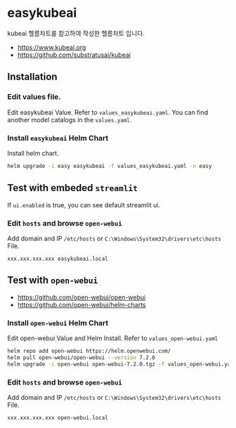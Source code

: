 
# easykubeai

kubeai 헬름차트를 참고하여 작성한 헬름차트 입니다.
* https://www.kubeai.org
* https://github.com/substratusai/kubeai



## Installation

### Edit values file.
Edit easykubeai Value. Refer to `values_easykubeai.yaml`.
You can find another model catalogs in the `values.yaml`. 

### Install `easykubeai` Helm Chart
Install helm chart.
```sh
helm upgrade -i easy easykubeai -f values_easykubeai.yaml -n easy
```

## Test with embeded `streamlit`
If `ui.enabled` is true, you can see default streamlit ui.
### Edit `hosts` and browse `open-webui`
Add domain and IP `/etc/hosts` or `C:\Windows\System32\drivers\etc\hosts` File.
```
xxx.xxx.xxx.xxx easykubeai.local
```

## Test with `open-webui`
* https://github.com/open-webui/open-webui
* https://github.com/open-webui/helm-charts 

### Install `open-webui` Helm Chart 
Edit open-webui Value and Helm Install. Refer to `values_open-webui.yaml`
```sh
helm repo add open-webui https://helm.openwebui.com/
helm pull open-webui/open-webui --version 7.2.0
helm upgrade -i open-webui open-webui-7.2.0.tgz -f values_open-webui.yaml -n easy
```

### Edit `hosts` and browse `open-webui`
Add domain and IP `/etc/hosts` or `C:\Windows\System32\drivers\etc\hosts` File.
```
xxx.xxx.xxx.xxx open-webui.local
```
